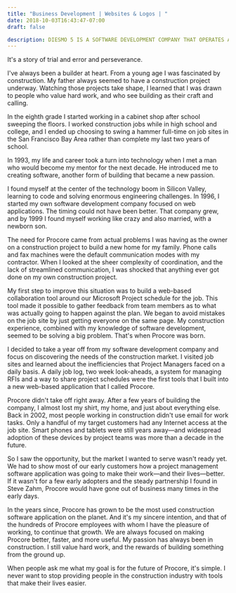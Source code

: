 ```yaml
---
title: "Business Development | Websites & Logos | "
date: 2018-10-03T16:43:47-07:00
draft: false

description: DIESMO 5 IS A SOFTWARE DEVELOPMENT COMPANY THAT OPERATES A DIGITAL DESIGN AGENCY FOR WEB & BRAND DESIGN & DEVELOPMENT, BUILDS & PROVIDES EDUCATIONAL PROGRAMMING MATERIALS FOR YOUNG ASPIRING CODERS, AND JOURNEYS ON ITS OWN VENTURES IN MOBILE APP DEVELOPMENT, GAME DEVELOPMENT, INTERNET OF THINGS, VIRTUAL REALITY AND VOICE.  
---
```

It's a story of trial and error and perseverance.

I've always been a builder at heart. From a young age I was fascinated by construction. My father always seemed to have a construction project underway. Watching those projects take shape, I learned that I was drawn to people who value hard work, and who see building as their craft and calling.

In the eighth grade I started working in a cabinet shop after school sweeping the floors. I worked construction jobs while in high school and college, and I ended up choosing to swing a hammer full-time on job sites in the San Francisco Bay Area rather than complete my last two years of school.

In 1993, my life and career took a turn into technology when I met a man who would become my mentor for the next decade. He introduced me to creating software, another form of building that became a new passion.

I found myself at the center of the technology boom in Silicon Valley, learning to code and solving enormous engineering challenges. In 1996, I started my own software development company focused on web applications. The timing could not have been better. That company grew, and by 1999 I found myself working like crazy and also married, with a newborn son.

The need for Procore came from actual problems I was having as the owner on a construction project to build a new home for my family. Phone calls and fax machines were the default communication modes with my contractor. When I looked at the sheer complexity of coordination, and the lack of streamlined communication, I was shocked that anything ever got done on my own construction project.

My first step to improve this situation was to build a web-based collaboration tool around our Microsoft Project schedule for the job. This tool made it possible to gather feedback from team members as to what was actually going to happen against the plan. We began to avoid mistakes on the job site by just getting everyone on the same page. My construction experience, combined with my knowledge of software development, seemed to be solving a big problem. That's when Procore was born.

I decided to take a year off from my software development company and focus on discovering the needs of the construction market. I visited job sites and learned about the inefficiencies that Project Managers faced on a daily basis. A daily job log, two week look-aheads, a system for managing RFIs and a way to share project schedules were the first tools that I built into a new web-based application that I called Procore.

Procore didn't take off right away. After a few years of building the company, I almost lost my shirt, my home, and just about everything else. Back in 2002, most people working in construction didn't use email for work tasks. Only a handful of my target customers had any Internet access at the job site. Smart phones and tablets were still years away—and widespread adoption of these devices by project teams was more than a decade in the future.

So I saw the opportunity, but the market I wanted to serve wasn't ready yet. We had to show most of our early customers how a project management software application was going to make their work—and their lives—better. If it wasn't for a few early adopters and the steady partnership I found in Steve Zahm, Procore would have gone out of business many times in the early days.

In the years since, Procore has grown to be the most used construction software application on the planet. And it's my sincere intention, and that of the hundreds of Procore employees with whom I have the pleasure of working, to continue that growth. We are always focused on making Procore better, faster, and more useful. My passion has always been in construction. I still value hard work, and the rewards of building something from the ground up.

When people ask me what my goal is for the future of Procore, it's simple. I never want to stop providing people in the construction industry with tools that make their lives easier.
